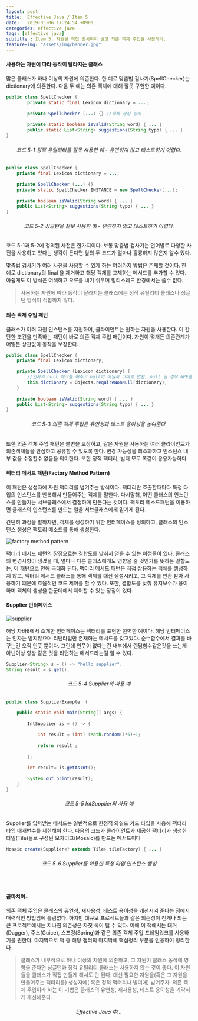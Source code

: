 ```yaml
---
layout: post
title:  Effective Java / Item 5
date:   2019-05-06 17:24:54 +0900
categories: effective java
tags: [effective java]
subtitle : Item 5. 자원을 직접 명시하지 말고 의존 객체 주입을 사용하라.
feature-img: "assets/img/banner.jpg"
---
```


#### 사용하는 자원에 따라 동작이 달라지는 클래스
많은 클래스가 하나 이상의 자원에 의존한다. 한 예로 맞춤법 검사기(SpellChecker)는 dictionary에 의존한다. 다음 두 예는 의존 객체에 대해 잘못 구현한 예이다. 

```java
public class SpellChecker {
        private static final Lexicon dictionary = ...;
    
        private SpellChecker (...) {} //객체 생성 방지
     
        private static boolean isValid(String word) { ... }
        public static List<String> suggestions(String typo) { ... }
}


```

###### <center> 코드 5-1 정적 유틸리티를 잘못 사용한 예 - 유연하지 않고 테스트하기 어렵다. </center>

```java
public class SpellChecker {
    private final Lexicon dictionary = ...;
        
    private SpellChecker (...) {}
    private static SpellChecker INSTANCE = new SpellChecker(...);
        
    private boolean isValid(String word) { ... }
    public List<String> suggestions(String typo) { ... }
}

```
###### <center> 코드 5-2 싱글턴을 잘못 사용한 예 - 유연하지 않고 테스트하기 어렵다. </center>

코드 5-1과 5-2에 정의된 사전은 한가지이다. 보통 맞춤법 검사기는 언어별로 다양한 사전을 사용하고 있다는 생각이 든다면 앞의 두 코드가 얼마나 훌륭하지 않은지 알수 있다. 

맞춤법 검사기가 여러 사전을 사용할 수 있게 하는 여러가지 방법은 존재할 것이다. 한 예로 dictionary의 final 을 제거하고 해당 객체를 교체하는 메서드를 추가할 수 있다. 아쉽게도 이 방식은 어색하고 오류를 내기 쉬우며 멀티스레드 환경에서는 쓸수 없다. 

>사용하는 자원에 따라 동작이 달라지는 클래스에는 정적 유틸리티 클래스나 싱글턴 방식이 적합하지 않다.


#### 의존 객체 주입 패턴

클래스가 여러 자원 인스턴스를 지원하며, 클라이언트는 원하는 자원을 사용한다. 이 간단한 조건을 만족하는 패턴이 바로 의존 객체 주입 패턴이다. 자원이 몇개든 의존관계가 어떻든 상관없이 동작을 보장한다. 

```java
public class SpellChecker {
    private final Lexicon dictionary;

    private SpellChecker (Lexicon dictionary) {
        //인자의 null 체크를 해주고 null이 아닐시 그대로 반환, null 일 경우 NPE를 발생
        this.dictionary = Objects.requireNonNull(dictionary);
    }
     
    private boolean isValid(String word) { ... }
    public List<String> suggestions(String typo) { ... }
}
```
###### <center> 코드 5-3 의존 객체 주입은 유연성과 테스트 용이성을 높여준다. </center>

또한 의존 객체 주입 패턴은 불변을 보장하고, 같은 자원을 사용하는 여러 클라이언트가 의존객체들을 안심하고 공유할 수 있도록 한다. 변경 가능성을 최소화하고 인스턴스 내부 값을 수정할수 없음을 의미한다. 또한 정적 팩터리, 빌더 모두 똑같이 응용가능하다. 

#### 팩터리 메서드 패턴(Factory Method Pattern)

이 패턴은 생성자에 자원 팩터리를 넘겨주는 방식이다. 팩터리란 호출할때마다 특정 타입의 인스턴스를 반복해서 만들어주는 객체를 말한다. 다시말해, 어떤 클래스의 인스턴스를 만들지는 서브클래스에서 결정하게 만든다는 것이다. 팩토리 메소드패턴을 이용하면 클래스의 인스턴스를 만드는 일을 서브클래스에게 맡기게 된다.

간단히 과정을 말하자면, 객체를 생성하기 위한 인터페이스를 정의하고, 클래스의 인스턴스 생성은 팩토리 메소드를 통해 생성한다.

![factory method pattern](/assets/img/post/190506/(3).png) 

팩터리 메서드 패턴의 장점으로는 결합도를 낮춰서 얻을 수 있는 이점들이 있다. 클래스의 변경사항이 생겼을 때, 얼마나 다른 클래스에게도 영향을 줄 것인가를 뜻하는 결합도는, 이 패턴으로 인해 극대화 된다. 팩터리 메서드 패턴은 직접 상용하는 객체를 생성하지 않고, 팩터리 메서드 클래스를 통해 객체를 대신 생성시키고, 그 객체를 반환 받아 사용하기 떄문에 효율적인 코드 제어를 할 수 있다. 또한, 결합도를 낮춰 유지보수가 용이하며 객체의 생성을 한군데에서 제어할 수 있는 장점이 있다.

#### Supplier<T> 인터페이스

![supplier](/assets/images/post/190506/(4).png) 

해당 자바8에서 소개한 인터페이스는 팩터리를 표현한 완벽한 예이다. 해당 인터페이스는 인자는 받지않으며 리턴타입만 존재하는 메서드를 갖고있다. 순수함수에서 결과를 바꾸는건 오직 인풋 뿐이다. 그런데 인풋이 없다는건 내부에서 랜덤함수같은것을 쓰는게 아닌이상 항상 같은 것을 리턴하는 메서드라는걸 알 수 있다.

```java
Supplier<String> s = () -> "hello supplier";
String result = s.get();
```
###### <center> 코드 5-4 Supplier의 사용 예 </center>

```java
public class SupplierExample  {

    public static void main(String[] args) {
     
        IntSupplier is = () -> {
     
            int result = (int) (Math.random()*6)+1;
     
            return result ;
     
        };
     
        int result= is.getAsInt();
     
        System.out.print(result);
    }
}
```
###### <center> 코드 5-5 IntSupplier의 사용 예 </center>

Supplier<T>를 입력받는 메서드는 일반적으로 한정적 와일드 카드 타입을 사용해 팩터리 타입 매개변수를 제한해야 한다. 다음의 코드가 클라이언트가 제공한 팩터리가 생성한 타일(Tile)들로 구성된 모자이크(Mosaic)를 만드는 메서드이다

```java
Mosaic create(Supplier<? extends Tile> tileFactory) { ... }
```
###### <center> 코드 5-6 Supplier를 이용한 특정 타입 인스턴스 생성 </center>

<br>

#### 끝마치며..

의존 객체 주입은 클래스의 유연성, 재사용성, 테스트 용이성을 개선시켜 준다는 점에서 매력적인 방법임에 틀림없다. 하지만 대규모 프로젝트들과 같은 의존성이 천개나 되는 큰 프로젝트에서는 지나친 의존성은 자칫 독이 될 수 있다. 이에 이 책에서는 대거(Dagger), 주스(Guice), 스프링(Spring)과 같은 의존 객체 주입 프레임워크를 사용하기를 권한다. 마지막으로 책 중 해당 챕터의 마지막에 핵심정리 부분을 인용하여 정리한다. 

>클래스가 내부적으로 하나 이상의 자원에 의존하고, 그 자원이 클래스 동작에 영향을 준다면 싱글턴과 정적 유틸리티 클래스는 사용하지 않는 것이 좋다. 
이 자원들을 클래스가 직접 만들게 해서도 안 된다. 
대신 필요한 자원을(혹은 그 자원을 만들어주는 팩터리를) 생성자에( 혹은 정적 팩터리나 빌더에) 넘겨주자. 의존 객체 주입이라 하는 이 기법은 클래스의 유연성, 재사용성, 테스트 용이성을 기막히게 개선해준다. 
###### <center> Effective Java 中... </center>

<br>

